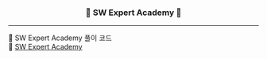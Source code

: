 <h3 align="center">🌱 SW Expert Academy 🌱</h3>  
<hr/>  

📌 SW Expert Academy 풀이 코드  
📌 [SW Expert Academy](https://swexpertacademy.com/main/main.do)  
